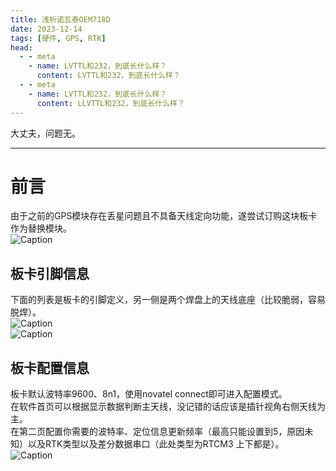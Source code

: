 ```yaml
---
title: 浅析诺瓦泰OEM718D
date: 2023-12-14
tags: [硬件, GPS, RTK]
head:
  - - meta
    - name: LVTTL和232，到底长什么样？
      content: LVTTL和232，到底长什么样？
  - - meta
    - name: LVTTL和232，到底长什么样？
      content: LLVTTL和232，到底长什么样？
---
```


大丈夫，问题无。

---

# 前言

由于之前的GPS模块存在丢星问题且不具备天线定向功能，遂尝试订购这块板卡作为替换模块。  
![Caption](/718D.jpg)
## 板卡引脚信息
下面的列表是板卡的引脚定义，另一侧是两个焊盘上的天线底座（比较脆弱，容易脱焊）。  
![Caption](/718D3.jpg)  
![Caption](/718D4.jpg)

## 板卡配置信息
板卡默认波特率9600、8n1，使用novatel connect即可进入配置模式。  
在软件首页可以根据显示数据判断主天线，没记错的话应该是插针视角右侧天线为主。  
在第二页配置你需要的波特率、定位信息更新频率（最高只能设置到5，原因未知）以及RTK类型以及差分数据串口（此处类型为RTCM3 上下都是）。
![Caption](/718D2.jpg)
